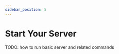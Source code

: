 ```yaml
---
sidebar_position: 5
---
```


# Start Your Server

TODO: how to run basic server and related commands
